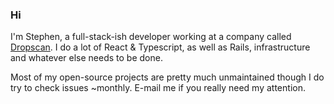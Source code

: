 ### Hi

I'm Stephen, a full-stack-ish developer working at a company called [Dropscan](https://www.dropscan.de). I do a lot of React & Typescript, as well as Rails, infrastructure and whatever else needs to be done.

Most of my open-source projects are pretty much unmaintained though I do try to check issues ~monthly. E-mail me if you really need my attention.
